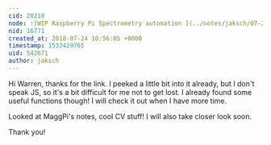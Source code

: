 ```yaml
---
cid: 20210
node: ![WIP Raspberry Pi Spectrometry automation ](../notes/jaksch/07-23-2018/raspberry-pi-spectrometry-automation)
nid: 16771
created_at: 2018-07-24 10:56:05 +0000
timestamp: 1532429765
uid: 542671
author: jaksch
---
```


Hi Warren, thanks for the link. I peeked a little bit into it already, but I don't speak JS, so it's a bit difficult for me not to get lost. I already found some useful functions though! I will check it out when I have more time.

Looked at MaggPi's notes, cool CV stuff! I will also take closer look soon.

Thank you!